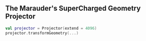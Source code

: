 ## The Marauder's SuperCharged Geometry Projector

```kotlin
val projector = Projector(extend = 4096)
projector.transformGeometry(...)

```